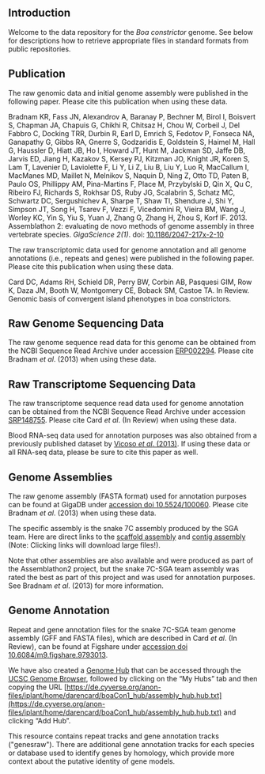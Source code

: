 ## Introduction

Welcome to the data repository for the *Boa constrictor* genome. See below for descriptions how to retrieve appropriate files in standard formats from public repositories.

## Publication

The raw genomic data and initial genome assembly were published in the following paper. Please cite this publication when using these data.

Bradnam KR, Fass JN, Alexandrov A, Baranay P, Bechner M, Birol I, Boisvert S, Chapman JA, Chapuis G, Chikhi R, Chitsaz H, Chou W, Corbeil J, Del Fabbro C, Docking TRR, Durbin R, Earl D, Emrich S, Fedotov P, Fonseca NA, Ganapathy G, Gibbs RA, Gnerre S, Godzaridis E, Goldstein S, Haimel M, Hall G, Haussler D, Hiatt JB, Ho I, Howard JT, Hunt M, Jackman SD, Jaffe DB, Jarvis ED, Jiang H, Kazakov S, Kersey PJ, Kitzman JO, Knight JR, Koren S, Lam T, Lavenier D, Laviolette F, Li Y, Li Z, Liu B, Liu Y, Luo R, MacCallum I, MacManes MD, Maillet N, Melnikov S, Naquin D, Ning Z, Otto TD, Paten B, Paulo OS, Phillippy AM, Pina-Martins F, Place M, Przybylski D, Qin X, Qu C, Ribeiro FJ, Richards S, Rokhsar DS, Ruby JG, Scalabrin S, Schatz MC, Schwartz DC, Sergushichev A, Sharpe T, Shaw TI, Shendure J, Shi Y, Simpson JT, Song H, Tsarev F, Vezzi F, Vicedomini R, Vieira BM, Wang J, Worley KC, Yin S, Yiu S, Yuan J, Zhang G, Zhang H, Zhou S, Korf IF. 2013. Assemblathon 2: evaluating de novo methods of genome assembly in three vertebrate species. *GigaScience 2(1)*. doi: [10.1186/2047-217x-2-10](https://doi.org/10.1186/2047-217x-2-10)

The raw transcriptomic data used for genome annotation and all genome annotations (i.e., repeats and genes) were published in the following paper. Please cite this publication when using these data.

Card DC, Adams RH, Schield DR, Perry BW, Corbin AB, Pasquesi GIM, Row K, Daza JM, Booth W, Montgomery CE, Boback SM, Castoe TA. In Review. Genomic basis of convergent island phenotypes in boa constrictors.

## Raw Genome Sequencing Data

The raw genome sequence read data for this genome can be obtained from the NCBI Sequence Read Archive under accession [ERP002294](https://trace.ncbi.nlm.nih.gov/Traces/sra/?study=ERP002294). Please cite Bradnam *et al*. (2013) when using these data.

## Raw Transcriptome Sequencing Data

The raw transcriptome sequence read data used for genome annotation can be obtained from the NCBI Sequence Read Archive under accession [SRP148755](https://trace.ncbi.nlm.nih.gov/Traces/sra/?study=SRP148755). Please cite Card *et al*. (In Review) when using these data.

Blood RNA-seq data used for annotation purposes was also obtained from a previously published dataset by [Vicoso *et al*. (2013)](https://doi.org/10.1371/journal.pbio.1001643). If using these data or all RNA-seq data, please be sure to cite this paper as well.

## Genome Assemblies

The raw genome assembly (FASTA format) used for annotation purposes can be found at GigaDB under [accession doi 10.5524/100060](http://dx.doi.org/10.5524/100060). Please cite Bradnam *et al*. (2013) when using these data.

The specific assembly is the snake 7C assembly produced by the SGA team. Here are direct links to the [scaffold assembly](ftp://parrot.genomics.cn/gigadb/pub/10.5524/100001_101000/100060/snake_7C_scaffolds.fa.gz) and [contig assembly](ftp://parrot.genomics.cn/gigadb/pub/10.5524/100001_101000/100060/snake_7C_contigs.fa.gz) (Note: Clicking links will download large files!).

Note that other assemblies are also available and were produced as part of the Assemblathon2 project, but the snake 7C-SGA team assembly was rated the best as part of this project and was used for annotation purposes. See Bradnam *et al*. (2013) for more information.

## Genome Annotation

Repeat and gene annotation files for the snake 7C-SGA team genome assembly (GFF and FASTA files), which are described in Card *et al*. (In Review), can be found at Figshare under [accession doi 10.6084/m9.figshare.9793013](https://doi.org/10.6084/m9.figshare.9793013). 

We have also created a [Genome Hub](https://genome.ucsc.edu/goldenpath/help/hgTrackHubHelp.html) that can be accessed through the [UCSC Genome Browser](https://genome.ucsc.edu/cgi-bin/hgHubConnect), followed by clicking on the “My Hubs” tab and then copying the URL [https://de.cyverse.org/anon-files/iplant/home/darencard/boaCon1_hub/assembly_hub.hub.txt](https://de.cyverse.org/anon-files/iplant/home/darencard/boaCon1_hub/assembly_hub.hub.txt) and clicking “Add Hub”. 

This resource contains repeat tracks and gene annotation tracks ("genesraw"). There are additional gene annotation tracks for each species or database used to identify genes by homology, which provide more context about the putative identity of gene models.
